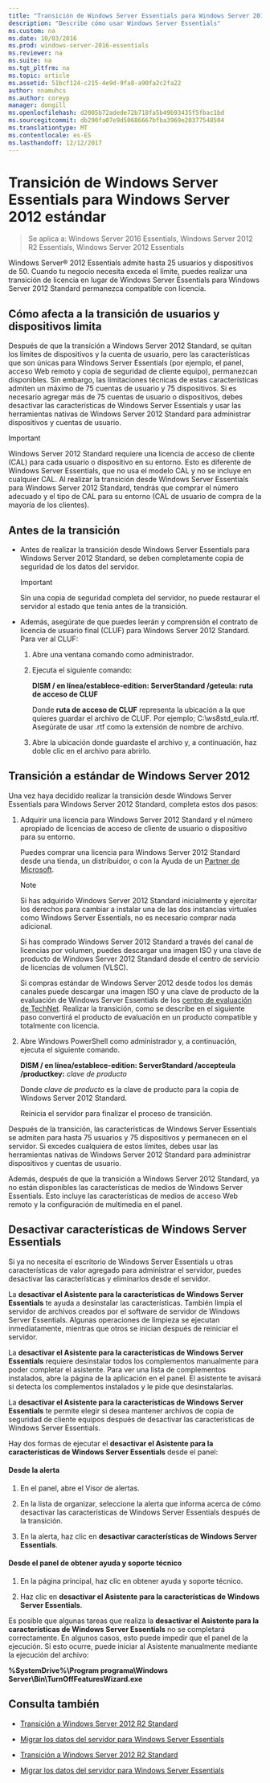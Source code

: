 ```yaml
---
title: "Transición de Windows Server Essentials para Windows Server 2012 estándar"
description: "Describe cómo usar Windows Server Essentials"
ms.custom: na
ms.date: 10/03/2016
ms.prod: windows-server-2016-essentials
ms.reviewer: na
ms.suite: na
ms.tgt_pltfrm: na
ms.topic: article
ms.assetid: 51bcf124-c215-4e9d-9fa8-a90fa2c2fa22
author: nnamuhcs
ms.author: coreyp
manager: dongill
ms.openlocfilehash: d2005b72adede72b718fa5b49b93435f5fbac1bd
ms.sourcegitcommit: db290fa07e9d50686667bfba3969e20377548504
ms.translationtype: MT
ms.contentlocale: es-ES
ms.lasthandoff: 12/12/2017
---
```

# <a name="transition-from-windows-server-essentials-to-windows-server-2012-standard"></a>Transición de Windows Server Essentials para Windows Server 2012 estándar

>Se aplica a: Windows Server 2016 Essentials, Windows Server 2012 R2 Essentials, Windows Server 2012 Essentials

 Windows Server® 2012 Essentials admite hasta 25 usuarios y dispositivos de 50. Cuando tu negocio necesita exceda el límite, puedes realizar una transición de licencia en lugar de Windows Server Essentials para Windows Server 2012 Standard permanezca compatible con licencia.  
  
## <a name="how-the-transition-affects-user-and-device-limits"></a>Cómo afecta a la transición de usuarios y dispositivos limita  
 Después de que la transición a Windows Server 2012 Standard, se quitan los límites de dispositivos y la cuenta de usuario, pero las características que son únicas para Windows Server Essentials (por ejemplo, el panel, acceso Web remoto y copia de seguridad de cliente equipo), permanezcan disponibles. Sin embargo, las limitaciones técnicas de estas características admiten un máximo de 75 cuentas de usuario y 75 dispositivos. Si es necesario agregar más de 75 cuentas de usuario o dispositivos, debes desactivar las características de Windows Server Essentials y usar las herramientas nativas de Windows Server 2012 Standard para administrar dispositivos y cuentas de usuario.  
  
> [!IMPORTANT]
>   Windows Server 2012 Standard requiere una licencia de acceso de cliente (CAL) para cada usuario o dispositivo en su entorno. Esto es diferente de Windows Server Essentials, que no usa el modelo CAL y no se incluye en cualquier CAL.  Al realizar la transición desde Windows Server Essentials para Windows Server 2012 Standard, tendrás que comprar el número adecuado y el tipo de CAL para su entorno (CAL de usuario de compra de la mayoría de los clientes).  
  
## <a name="before-the-transition"></a>Antes de la transición  
  
-   Antes de realizar la transición desde Windows Server Essentials para Windows Server 2012 Standard, se deben completamente copia de seguridad de los datos del servidor.  
  
    > [!IMPORTANT]
    >  Sin una copia de seguridad completa del servidor, no puede restaurar el servidor al estado que tenía antes de la transición.  
  
-   Además, asegúrate de que puedes leerán y comprensión el contrato de licencia de usuario final (CLUF) para Windows Server 2012 Standard. Para ver al CLUF:  
  
    1.  Abre una ventana comando como administrador.  
  
    2.  Ejecuta el siguiente comando:  
  
         **DISM / en línea/establece-edition: ServerStandard /geteula: ruta de acceso de CLUF**  
  
         Donde **ruta de acceso de CLUF** representa la ubicación a la que quieres guardar el archivo de CLUF. Por ejemplo; C:\ws8std_eula.rtf.  Asegúrate de usar .rtf como la extensión de nombre de archivo.  
  
    3.  Abre la ubicación donde guardaste el archivo y, a continuación, haz doble clic en el archivo para abrirlo.  
  
## <a name="transition-to--windows-server-2012-standard"></a>Transición a estándar de Windows Server 2012  
 Una vez haya decidido realizar la transición desde Windows Server Essentials para Windows Server 2012 Standard, completa estos dos pasos:  
  
1.  Adquirir una licencia para Windows Server 2012 Standard y el número apropiado de licencias de acceso de cliente de usuario o dispositivo para su entorno.  
  
     Puedes comprar una licencia para Windows Server 2012 Standard desde una tienda, un distribuidor, o con la Ayuda de un [Partner de Microsoft](https://pinpoint.microsoft.com/SelectCulture.aspx).  
  
    > [!NOTE]
    >  Si has adquirido Windows Server 2012 Standard inicialmente y ejercitar los derechos para cambiar a instalar una de las dos instancias virtuales como Windows Server Essentials, no es necesario comprar nada adicional.  
    >   
    >  Si has comprado Windows Server 2012 Standard a través del canal de licencias por volumen, puedes descargar una imagen ISO y una clave de producto de Windows Server 2012 Standard desde el centro de servicio de licencias de volumen (VLSC).  
    >   
    >  Si compras estándar de Windows Server 2012 desde todos los demás canales puede descargar una imagen ISO y una clave de producto de la evaluación de Windows Server Essentials de los [centro de evaluación de TechNet](https://technet.microsoft.com/evalcenter/jj659306.aspx). Realizar la transición, como se describe en el siguiente paso convertirá el producto de evaluación en un producto compatible y totalmente con licencia.  
  
2.  Abre Windows PowerShell como administrador y, a continuación, ejecuta el siguiente comando.  
  
     **DISM / en línea/establece-edition: ServerStandard /accepteula /productkey:** *clave de producto*  
  
     Donde *clave de producto* es la clave de producto para la copia de Windows Server 2012 Standard.  
  
     Reinicia el servidor para finalizar el proceso de transición.  
  
 Después de la transición, las características de Windows Server Essentials se admiten para hasta 75 usuarios y 75 dispositivos y permanecen en el servidor. Si excedes cualquiera de estos límites, debes usar las herramientas nativas de Windows Server 2012 Standard para administrar dispositivos y cuentas de usuario.  
  
 Además, después de que la transición a Windows Server 2012 Standard, ya no están disponibles las características de medios de Windows Server Essentials. Esto incluye las características de medios de acceso Web remoto y la configuración de multimedia en el panel.  
  
## <a name="turn-off--windows-server-essentials-features"></a>Desactivar características de Windows Server Essentials  
 Si ya no necesita el escritorio de Windows Server Essentials u otras características de valor agregado para administrar el servidor, puedes desactivar las características y eliminarlos desde el servidor.  
  
 La **desactivar el Asistente para la características de Windows Server Essentials** te ayuda a desinstalar las características. También limpia el servidor de archivos creados por el software de servidor de Windows Server Essentials.  Algunas operaciones de limpieza se ejecutan inmediatamente, mientras que otros se inician después de reiniciar el servidor.  
  
 La **desactivar el Asistente para la características de Windows Server Essentials** requiere desinstalar todos los complementos manualmente para poder completar el asistente. Para ver una lista de complementos instalados, abre la página de la aplicación en el panel. El asistente te avisará si detecta los complementos instalados y le pide que desinstalarlas.  
  
 La **desactivar el Asistente para la características de Windows Server Essentials** te permite elegir si desea mantener archivos de copia de seguridad de cliente equipos después de desactivar las características de Windows Server Essentials.  
  
 Hay dos formas de ejecutar el **desactivar el Asistente para la características de Windows Server Essentials** desde el panel:  
  
#### <a name="from-the-alert"></a>Desde la alerta  
  
1.  En el panel, abre el Visor de alertas.  
  
2.  En la lista de organizar, seleccione la alerta que informa acerca de cómo desactivar las características de Windows Server Essentials después de la transición.  
  
3.  En la alerta, haz clic en **desactivar características de Windows Server Essentials**.  
  
#### <a name="from-the-get-help-and-support-pane"></a>Desde el panel de obtener ayuda y soporte técnico  
  
1.  En la página principal, haz clic en obtener ayuda y soporte técnico.  
  
2.  Haz clic en **desactivar el Asistente para la características de Windows Server Essentials**.  
  
 Es posible que algunas tareas que realiza la **desactivar el Asistente para la características de Windows Server Essentials** no se completará correctamente. En algunos casos, esto puede impedir que el panel de la ejecución. Si esto ocurre, puede iniciar al Asistente manualmente mediante la ejecución del archivo:  
  
 **%SystemDrive%\Program programa\Windows Server\Bin\TurnOffFeaturesWizard.exe**  
  
## <a name="see-also"></a>Consulta también  
  

-   [Transición a Windows Server 2012 R2 Standard](Transition-from-Windows-Server-2012-R2-Essentials-to-Windows-Server-2012-R2-Standard.md)  
  
-   [Migrar los datos del servidor para Windows Server Essentials](Migrate-Server-Data-to-Windows-Server-Essentials.md)

-   [Transición a Windows Server 2012 R2 Standard](../migrate/Transition-from-Windows-Server-2012-R2-Essentials-to-Windows-Server-2012-R2-Standard.md)  
  
-   [Migrar los datos del servidor para Windows Server Essentials](../migrate/Migrate-Server-Data-to-Windows-Server-Essentials.md)

